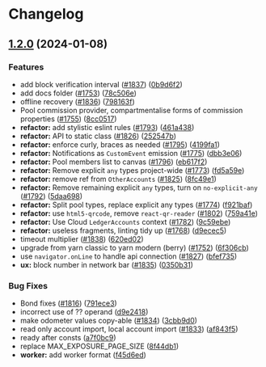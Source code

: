 # Changelog

## [1.2.0](https://github.com/paritytech/polkadot-staking-dashboard/compare/v1.1.2...v1.2.0) (2024-01-08)


### Features

* add block verification interval ([#1837](https://github.com/paritytech/polkadot-staking-dashboard/issues/1837)) ([0b9d6f2](https://github.com/paritytech/polkadot-staking-dashboard/commit/0b9d6f2d0737b0713410143bfb134bcfe5bb485d))
* add docs folder ([#1753](https://github.com/paritytech/polkadot-staking-dashboard/issues/1753)) ([78c506e](https://github.com/paritytech/polkadot-staking-dashboard/commit/78c506e5c97440ed5ee9b8f7f2bc4119b23f6635))
* offline recovery ([#1836](https://github.com/paritytech/polkadot-staking-dashboard/issues/1836)) ([798163f](https://github.com/paritytech/polkadot-staking-dashboard/commit/798163f95f1ea96ce612e9d43d1ec7cf38c71b2e))
* Pool commission provider, compartmentalise forms of commission properties ([#1755](https://github.com/paritytech/polkadot-staking-dashboard/issues/1755)) ([8cc0517](https://github.com/paritytech/polkadot-staking-dashboard/commit/8cc0517e1e85099f51f43f17cf8fe227e8a68a5b))
* **refactor:** add stylistic eslint rules ([#1793](https://github.com/paritytech/polkadot-staking-dashboard/issues/1793)) ([461a438](https://github.com/paritytech/polkadot-staking-dashboard/commit/461a438cbf05b7a104efea52857356733773121a))
* **refactor:** API to static class ([#1826](https://github.com/paritytech/polkadot-staking-dashboard/issues/1826)) ([252547b](https://github.com/paritytech/polkadot-staking-dashboard/commit/252547ba299c3d5ecff773da4da47a458bd27cae))
* **refactor:** enforce curly, braces as needed ([#1795](https://github.com/paritytech/polkadot-staking-dashboard/issues/1795)) ([4199fa1](https://github.com/paritytech/polkadot-staking-dashboard/commit/4199fa1a16b39df8c47210ce4fdf9bafdb98997e))
* **refactor:** Notifications as `CustomEvent` emission ([#1775](https://github.com/paritytech/polkadot-staking-dashboard/issues/1775)) ([dbb3e06](https://github.com/paritytech/polkadot-staking-dashboard/commit/dbb3e06859f19f878b4afbd0d372c9b12a9ffc97))
* **refactor:** Pool members list to canvas ([#1796](https://github.com/paritytech/polkadot-staking-dashboard/issues/1796)) ([eb617f2](https://github.com/paritytech/polkadot-staking-dashboard/commit/eb617f274d6df26450502cfdef4bfcda5d657de4))
* **refactor:** Remove explicit `any` types project-wide ([#1773](https://github.com/paritytech/polkadot-staking-dashboard/issues/1773)) ([fd5a59e](https://github.com/paritytech/polkadot-staking-dashboard/commit/fd5a59eb5933f3ab11fd48eba8015889a7cc5325))
* **refactor:** remove ref from `OtherAccounts` ([#1825](https://github.com/paritytech/polkadot-staking-dashboard/issues/1825)) ([8fc49e1](https://github.com/paritytech/polkadot-staking-dashboard/commit/8fc49e180b0fcd836d8fabe6ac92cc84b6a67a0c))
* **refactor:** Remove remaining explicit `any` types, turn on `no-explicit-any` ([#1792](https://github.com/paritytech/polkadot-staking-dashboard/issues/1792)) ([5daa698](https://github.com/paritytech/polkadot-staking-dashboard/commit/5daa69827081a485d323cd51d24ab3d558954ec2))
* **refactor:** Split pool types, replace explicit any types ([#1774](https://github.com/paritytech/polkadot-staking-dashboard/issues/1774)) ([f921baf](https://github.com/paritytech/polkadot-staking-dashboard/commit/f921baf5a08b3199cd6eff19ea3fb2d2a9897fc3))
* **refactor:** use `html5-qrcode`, remove `react-qr-reader` ([#1802](https://github.com/paritytech/polkadot-staking-dashboard/issues/1802)) ([759a41e](https://github.com/paritytech/polkadot-staking-dashboard/commit/759a41ed0dda7814fbf72eaf5c625a93fc95af4b))
* **refactor:** Use Cloud `LedgerAccounts` context ([#1782](https://github.com/paritytech/polkadot-staking-dashboard/issues/1782)) ([9c59ebe](https://github.com/paritytech/polkadot-staking-dashboard/commit/9c59ebeaa7d83dfe45bd21ed7c0df552fab9f13a))
* **refactor:** useless fragments, linting tidy up ([#1768](https://github.com/paritytech/polkadot-staking-dashboard/issues/1768)) ([d9ecec5](https://github.com/paritytech/polkadot-staking-dashboard/commit/d9ecec52807cbc62b071f2abc2e6c4f1b6b2d177))
* timeout multiplier ([#1838](https://github.com/paritytech/polkadot-staking-dashboard/issues/1838)) ([620ed02](https://github.com/paritytech/polkadot-staking-dashboard/commit/620ed027f88874afd0246cba6425f971a522b4ba))
* upgrade from yarn classic to yarn modern (berry) ([#1752](https://github.com/paritytech/polkadot-staking-dashboard/issues/1752)) ([6f306cb](https://github.com/paritytech/polkadot-staking-dashboard/commit/6f306cbd645ded670090fa16cd804a8cf069ea8b))
* use `navigator.onLine` to handle api connection ([#1827](https://github.com/paritytech/polkadot-staking-dashboard/issues/1827)) ([bfef735](https://github.com/paritytech/polkadot-staking-dashboard/commit/bfef73520220d69841f33a4a001106b23490a103))
* **ux:** block number in network bar ([#1835](https://github.com/paritytech/polkadot-staking-dashboard/issues/1835)) ([0350b31](https://github.com/paritytech/polkadot-staking-dashboard/commit/0350b31234534c3c0a5d05ecd7d8db91dd218081))


### Bug Fixes

* Bond fixes ([#1816](https://github.com/paritytech/polkadot-staking-dashboard/issues/1816)) ([791ece3](https://github.com/paritytech/polkadot-staking-dashboard/commit/791ece366b7319a054f78a1d9b10f9891214c853))
* incorrect use of ?? operand ([d9e2418](https://github.com/paritytech/polkadot-staking-dashboard/commit/d9e2418e0c6ba28a80caea19b02ecadbcb38c61b))
* make odometer values copy-able ([#1834](https://github.com/paritytech/polkadot-staking-dashboard/issues/1834)) ([3cbb9d0](https://github.com/paritytech/polkadot-staking-dashboard/commit/3cbb9d00992848a7eee7c7c118548336bee2cd47))
* read only account import, local account import ([#1833](https://github.com/paritytech/polkadot-staking-dashboard/issues/1833)) ([af843f5](https://github.com/paritytech/polkadot-staking-dashboard/commit/af843f5d706f5123ea54a54b811b56d2f7cf8d24))
* ready after consts ([a7f0bc9](https://github.com/paritytech/polkadot-staking-dashboard/commit/a7f0bc9dfd434bbcd653912a5897f7b6e2acd097))
* replace MAX_EXPOSURE_PAGE_SIZE ([8f44db1](https://github.com/paritytech/polkadot-staking-dashboard/commit/8f44db1d69c91277b446ed1c9ccdbc231495ba85))
* **worker:** add worker format ([f45d6ed](https://github.com/paritytech/polkadot-staking-dashboard/commit/f45d6ed08fbf339b3e27ecc0a53a6246e2f55f8d))
